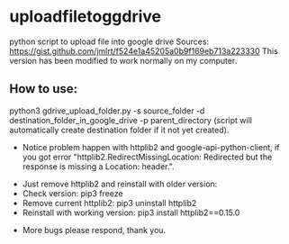 # uploadfiletoggdrive
  python script to upload file into google drive
  Sources: https://gist.github.com/jmlrt/f524e1a45205a0b9f169eb713a223330
  This version has been modified to work normally on my computer.
## How to use:
  python3 gdrive_upload_folder.py -s source_folder -d destination_folder_in_google_drive -p parent_directory
  (script will automatically create destination folder if it not yet created).
  * Notice problem happen with httplib2 and google-api-python-client, if you got error "httplib2.RedirectMissingLocation: Redirected but the response is missing a Location: header.".
  - Just remove httplib2 and reinstall with older version:
  - Check version: pip3 freeze
  - Remove current httplib2: pip3 uninstall httplib2
  - Reinstall with working version: pip3 install httplib2==0.15.0
  * More bugs please respond, thank you.
